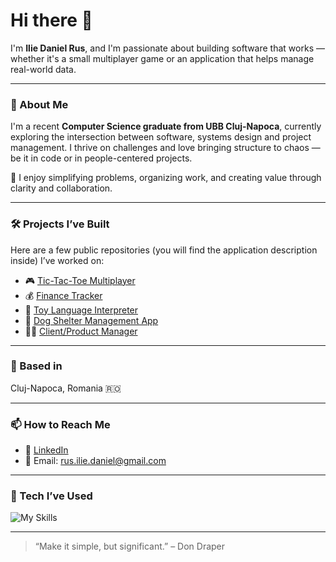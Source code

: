 # Hi there 👋

I'm **Ilie Daniel Rus**, and I'm passionate about building software that works — whether it's a small multiplayer game or an application that helps manage real-world data.

---

### 🚀 About Me

I'm a recent **Computer Science graduate from UBB Cluj-Napoca**, currently exploring the intersection between software, systems design and project management. I thrive on challenges and love bringing structure to chaos — be it in code or in people-centered projects.

🧠 I enjoy simplifying problems, organizing work, and creating value through clarity and collaboration.

---

### 🛠 Projects I’ve Built

Here are a few public repositories (you will find the application description inside) I’ve worked on:
- 🎮 [Tic-Tac-Toe Multiplayer](https://github.com/iliedanielrus/Tic-Tac-Toe-Multiplayer) 
- 💰 [Finance Tracker](https://github.com/iliedanielrus/Finance-Tracker) 
- 🧠 [Toy Language Interpreter](https://github.com/iliedanielrus/Toy-Language-Interpreter) 
- 🐶 [Dog Shelter Management App](https://github.com/iliedanielrus/Dog-Shelters-Management-Application) 
- 🧑‍💼 [Client/Product Manager](https://github.com/iliedanielrus/Client-Product-Management-Application)

---

### 📍 Based in
Cluj-Napoca, Romania 🇷🇴

---


### 📫 How to Reach Me
- 💼 [LinkedIn](https://www.linkedin.com/in/iliedanielrus)
- 📩 Email: rus.ilie.daniel@gmail.com

---

### 🔧 Tech I’ve Used
![My Skills](https://skillicons.dev/icons?i=js,java,python,html,css,cpp,mysql,git,vscode)

---

> “Make it simple, but significant.” – Don Draper
